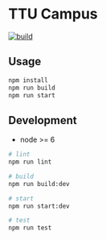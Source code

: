 # TTU Campus

[![build](https://img.shields.io/travis/jyunming-chen/TTUCampus/master.svg)](https://travis-ci.org/jyunming-chen/TTUCampus/builds)

## Usage

```sh
npm install
npm run build
npm run start
```

## Development

- node >= 6

```sh
# lint
npm run lint

# build
npm run build:dev

# start
npm run start:dev

# test
npm run test
```
